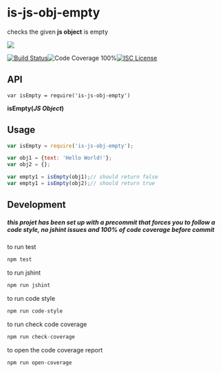 # is-js-obj-empty

checks the given **js object** is empty

<a href="https://nodei.co/npm/is-js-obj-empty/"><img src="https://nodei.co/npm/is-js-obj-empty.png?downloads=true"></a>

[![Build Status](https://img.shields.io/badge/build-passing-brightgreen.svg?style=flat-square)](https://travis-ci.org/joaquimserafim/is-js-obj-empty)![Code Coverage 100%](https://img.shields.io/badge/code%20coverage-100%25-green.svg?style=flat-square)[![ISC License](https://img.shields.io/badge/license-ISC-blue.svg?style=flat-square)](https://github.com/joaquimserafim/is-js-obj-empty/blob/master/LICENSE)

## API
`var isEmpty = require('is-js-obj-empty')`

**isEmpty(*JS Object*)**

## Usage

```js
var isEmpty = require('is-js-obj-empty');

var obj1 = {text: 'Hello World!'};
var obj2 = {};

var empty1 = isEmpty(obj1);// should return false
var empty1 = isEmpty(obj2);// should return true
```


## Development

##### this projet has been set up with a precommit that forces you to follow a code style, no jshint issues and 100% of code coverage before commit


to run test
``` js
npm test
```

to run jshint
``` js
npm run jshint
```

to run code style
``` js
npm run code-style
```

to run check code coverage
``` js
npm run check-coverage
```

to open the code coverage report
``` js
npm run open-coverage
```

